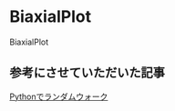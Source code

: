 # BiaxialPlot  
BiaxialPlot  
  
## 参考にさせていただいた記事  
[Pythonでランダムウォーク](https://qiita.com/toyolab/items/6535420f5ef637a4d2e8)  


